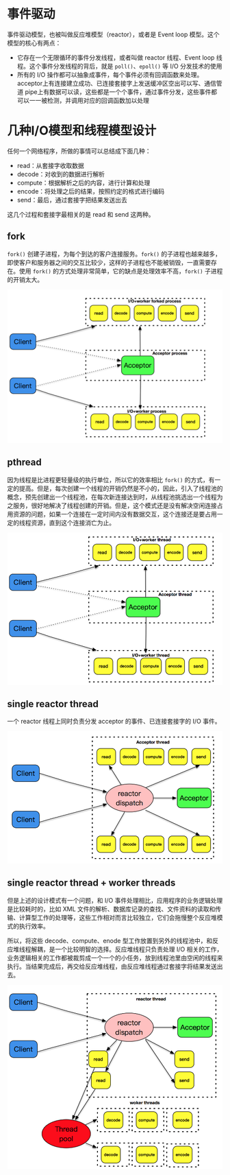 # 事件驱动

事件驱动模型，也被叫做反应堆模型（reactor），或者是 Event loop 模型。这个模型的核心有两点：

- 它存在一个无限循环的事件分发线程，或者叫做 reactor 线程、Event loop 线程。这个事件分发线程的背后，就是 `poll()`、`epoll()` 等 I/O 分发技术的使用
- 所有的 I/O 操作都可以抽象成事件，每个事件必须有回调函数来处理。acceptor上有连接建立成功、已连接套接字上发送缓冲区空出可以写、通信管道 pipe上有数据可以读，这些都是一个个事件，通过事件分发，这些事件都可以一一被检测，并调用对应的回调函数加以处理

# 几种I/O模型和线程模型设计

任何一个网络程序，所做的事情可以总结成下面几种：

- read：从套接字收取数据
- decode：对收到的数据进行解析
- compute：根据解析之后的内容，进行计算和处理
- encode：将处理之后的结果，按照约定的格式进行编码
- send：最后，通过套接字把结果发送出去

这几个过程和套接字最相关的是 read 和 send 这两种。

## fork

`fork()` 创建子进程，为每个到达的客户连接服务。`fork()` 的子进程也越来越多，即使客户和服务器之间的交互比较少，这样的子进程也不能被销毁，一直需要存在。使用 `fork()` 的方式处理非常简单，它的缺点是处理效率不高，`fork()` 子进程的开销太大。

![](./img/fork.png)

## pthread

因为线程是比进程更轻量级的执行单位，所以它的效率相比 `fork()` 的方式，有一定的提高。但是，每次创建一个线程的开销仍然是不小的，因此，引入了线程池的概念，预先创建出一个线程池，在每次新连接达到时，从线程池挑选出一个线程为之服务，很好地解决了线程创建的开销。但是，这个模式还是没有解决空闲连接占用资源的问题，如果一个连接在一定时间内没有数据交互，这个连接还是要占用一定的线程资源，直到这个连接消亡为止。

![](./img/pthread.png)

## single reactor thread

一个 reactor 线程上同时负责分发 acceptor 的事件、已连接套接字的 I/O 事件。

![](./img/single_thread_reactor.png)

## single reactor thread + worker threads

但是上述的设计模式有一个问题，和 I/O 事件处理相比，应用程序的业务逻辑处理是比较耗时的，比如 XML 文件的解析、数据库记录的查找、文件资料的读取和传输、计算型工作的处理等，这些工作相对而言比较独立，它们会拖慢整个反应堆模式的执行效率。

所以，将这些 decode、compute、enode 型工作放置到另外的线程池中，和反应堆线程解耦，是一个比较明智的选择。反应堆线程只负责处理 I/O 相关的工作，业务逻辑相关的工作都被裁剪成一个一个的小任务，放到线程池里由空闲的线程来执行。当结果完成后，再交给反应堆线程，由反应堆线程通过套接字将结果发送出去。

![](./img/single_reactor_thread_worker_threads.png)













